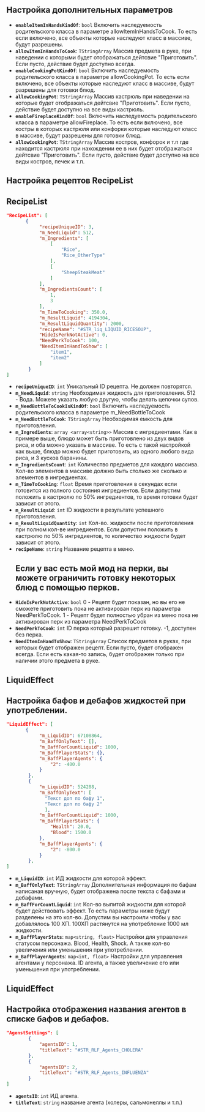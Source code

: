 ## Настройка дополнительных параметров
- **`enableItemInHandsKindOf`**: `bool` Включить наследуемость родительского класса в параметре allowItemInHandsToCook. То есть если включено, все объекты которые наследуют класс в массиве, будут разрешены.
- **`allowItemInHandsToCook`**: `TStringArray` Массив предмета в руке, при наведении с которыми будет отображаться дейтсвие "Приготовить". Если пусто, действие будет доступно всегда.
- **`enableCookingPotKindOf`**: `bool` Включить наследуемость родительского класса в параметре allowCookingPot. То есть если включено, все объекты которые наследуют класс в массиве, будут разрешены для готовки блюд.
- **`allowCookingPot`**: `TStringArray` Массив кастрюль при наведении на которые будет отображаться дейтсвие "Приготовить". Если пусто, действие будет доступно на все виды кастрюль.
- **`enableFireplaceKindOf`**: `bool` Включить наследуемость родительского класса в параметре allowFireplace. То есть если включено, все костры в которых кастрюля или конфорки которые наследуют класс в массиве, будут разрешены для готовки блюд.
- **`allowCookingPot`**: `TStringArray` Массив костров, конфорок и т.п где находится кастрюля при нахождении ее в них будет отображаться дейтсвие "Приготовить". Если пусто, действие будет доступно на все виды костров, печек и т.п.
## Настройка рецептов RecipeList
## RecipeList
```json
"RecipeList": [
       {
            "recipeUniqueID": 3,
            "m_NeedLiquid": 512,
            "m_Ingredients": [
                [
                    "Rice",
                    "Rice_OtherType"
                ],
                [
                    "SheepSteakMeat"
                ]
            ],
            "m_IngredientsCount": [
                1,
                3
            ],
            "m_TimeToCooking": 350.0,
            "m_ResultLiquid": 4194304,
            "m_ResultLiquidQuantity": 2000,
            "recipeName": "#STR_liq_LIQUID_RICESOUP",
            "HideIsPerkNotActive": 0,
            "NeedPerkToCook": 100,
            "NeedItemInHandToShow": [
                "item1",
                "item2"
            ]
        }
]
```
- **`recipeUniqueID`**: `int` Уникальный ID рецепта. Не должен повторятся.
- **`m_NeedLiquid`**: `string`  Необходимая жидкость для приготовления. 512 - Вода. Можете указать любую другую, чтобы делать цепочки супов.
- **`m_NeedBottleToCookIsKindOf`**: `bool` Включить наследуемость родительского класса в параметре m_NeedBottleToCook
- **`m_NeedBottleToCook`**: `TStringArray` Необходимая емкость для приготовления.
- **`m_Ingredients`**: `array <array<string>>` Массив с ингредиентами. Как в примере выше, блюдо может быть приготовлено из двух видов риса, и оба можно указать в массиве. То есть с такой настройкой как выше, блюдо можно будет приготовить, из одного любого вида риса, и 3 кусков баранины.
- **`m_IngredientsCount`**: `int` Количество предметов для каждого массива. Кол-во элементов в массиве должно быть столько же сколько и элементов в ингредиентах.
- **`m_TimeToCooking`**: `float` Время приготовления в секундах если готовится из полного состояния ингредиентов. Если допустим положить в кастрюлю по 50% ингредиентов, то время готовки будет зависит от этого.
- **`m_ResultLiquid`**:  `int` ID жидкости в результате успешного приготовления.
- **`m_ResultLiquidQuantity`**:  `int` Кол-во. жидкости после приготовления при полном кол-ве ингредиентов. Если допустим положить в кастрюлю по 50% ингредиентов, то количество жидкости будет зависит от этого.
- **`recipeName`**:  `string` Название рецепта в меню.
  ## Если у вас есть мой мод на перки, вы можете ограничить готовку некоторых блюд с помощью перков.
- **`HideIsPerkNotActive`**:  `bool` 0 - Рецепт будет показан, но вы его не сможете приготовить пока не активирован перк из параметра NeedPerkToCook. 1 - Рецепт будет полностью убран из меню пока не активирован перк из параметра NeedPerkToCook
- **`NeedPerkToCook`**:  `int` ID перка который разрешит готовку. -1, доступен без перка.
- **`NeedItemInHandToShow`**:  `TStringArray` Список предметов в руках, при которых будет отображен рецепт. Если пусто, будет отображен всегда. Если есть какая-то запись, будет отображен только при наличии этого предмета в руке.

## LiquidEffect
## Настройка бафов и дебафов жидкостей при употреблении.
```json
"LiquidEffect": [
       {
            "m_LiquidID": 67108864,
            "m_BaffOnlyText": [],
            "m_BaffForCountLiquid": 1000,
            "m_BaffPlayerStats": {},
            "m_BaffPlayerAgents": {
                "2": -400.0
            }
        },
        {
            "m_LiquidID": 524288,
            "m_BaffOnlyText": [
              "Текст доп по бафу 1",
              "Текст доп по бафу 2"
              ],
            "m_BaffForCountLiquid": 1000,
            "m_BaffPlayerStats": {
                "Health": 20.0,
                "Blood": 1500.0
            },
            "m_BaffPlayerAgents": {
                "2": -800.0
            }
        },
]
```
- **`m_LiquidID`**: `int` ИД жидкости для которой эффект.
- **`m_BaffOnlyText`**: `TStringArray` Дополнительная информация по бафам написаная вручную, будет отображена после текста с бафами и дебафами.
- **`m_BaffForCountLiquid`**: `int` Кол-во выпитой жидкости для которой будет действовать эффект. То есть параметры ниже будут разделены на это кол-во. Допустим вы настроили чтобы у вас добавлялось 100 ХП. 100ХП растянутся на употребление 1000 мл жидкости.
- **`m_BaffPlayerStats`**: `map<string, float>` Настройки для управления статусом персонажа. Blood, Health, Shock. А также кол-во увеличения или уменьшения при употреблении.
- **`m_BaffPlayerAgents`**: `map<int, float>` Настройки для управления агентами у персонажа. ID агента, а также увеличение его или уменьшения при употреблении.


## LiquidEffect
## Настройка отображения названия агентов в списке бафов и дебафов.
```json
"AgenstSettings": [
        {
            "agentsID": 1,
            "titleText": "#STR_RLF_Agents_CHOLERA"
        },
        {
            "agentsID": 2,
            "titleText": "#STR_RLF_Agents_INFLUENZA"
        }
]
```
- **`agentsID`**: `int` ИД агента.
- **`titleText`**: `string` название агента (холеры, сальмонеллы и т.п.)


